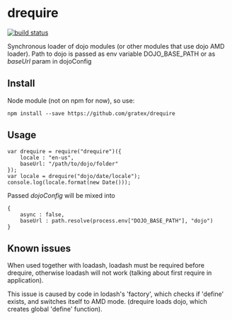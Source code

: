 # drequire

[![build status](https://img.shields.io/travis/gratex/drequire/master.svg?style=flat-square)](https://travis-ci.org/gratex/drequire)



Synchronous loader of dojo modules (or other modules that use dojo AMD loader).
Path to dojo is passed as env variable DOJO\_BASE\_PATH or as *baseUrl* param in dojoConfig

## Install

Node module (not on npm for now), so use:

	npm install --save https://github.com/gratex/drequire

## Usage

	var drequire = require("drequire")({
		locale : "en-us",
		baseUrl: "/path/to/dojo/folder"
	});
	var locale = drequire("dojo/date/locale");
	console.log(locale.format(new Date()));

Passed *dojoConfig* will be mixed into

	{
		async : false,
		baseUrl : path.resolve(process.env["DOJO_BASE_PATH"], "dojo")
	}


## Known issues

When used together with loadash, loadash must be required before drequire, otherwise loadash will not work (talking about first require in application).

This issue is caused by code in lodash's 'factory', which checks if 'define' exists, and  switches itself to AMD mode. (drequire loads dojo, which creates global 'define' function).
